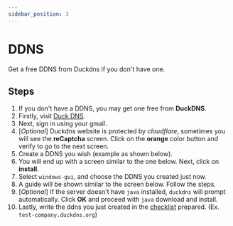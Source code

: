 ```yaml
---
sidebar_position: 3
---
```


# DDNS

Get a free DDNS from Duckdns if you don't have one.

## Steps

1. If you don't have a DDNS, you may get one free from **DuckDNS**.
2. Firstly, visit [Duck DNS](https://www.duckdns.org/).
   <Image path="/img/private-cloud/duck-1.png" />
3. Next, sign in using your gmail.
   <Image path="/img/private-cloud/duck-2.png" />
4. [*Optional*] Duckdns website is protected by *cloudflare*, sometimes you will see the **reCaptcha** screen. Click on the **orange** color button and verify to go to the next screen.
   <Image path="/img/private-cloud/duck-3.png" />
5. Create a DDNS you wish (example as shown below).
   <Image path="/img/private-cloud/duck-4.png" />
6. You will end up with a screen similar to the one below. Next, click on **install**.
   <Image path="/img/private-cloud/duck-5.png" />
7. Select `windows-gui`, and choose the DDNS you created just now.
   <Image path="/img/private-cloud/duck-6.png" />
8. A guide will be shown similar to the screen below. Follow the steps.
   <Image path="/img/private-cloud/duck-7.png" />
9. [*Optional*] If the server doesn't have `java` installed, `duckdns` will prompt automatically. Click **OK** and proceed with `java` download and install.
   <Image path="/img/private-cloud/duck-8.png" />
10. Lastly, write the ddns you just created in the [checklist](https://docs.google.com/spreadsheets/d/1iqCgQMDHGcTYtt0HSgAsEAPTED1eltnQj8ywJdwYYx0/edit?usp=sharing) prepared. (Ex. `test-company.duckdns.org`)
